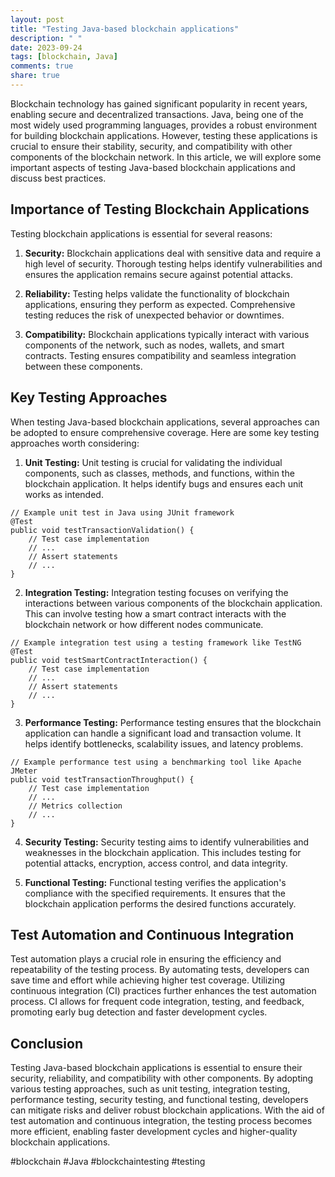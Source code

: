 ```yaml
---
layout: post
title: "Testing Java-based blockchain applications"
description: " "
date: 2023-09-24
tags: [blockchain, Java]
comments: true
share: true
---
```


Blockchain technology has gained significant popularity in recent years, enabling secure and decentralized transactions. Java, being one of the most widely used programming languages, provides a robust environment for building blockchain applications. However, testing these applications is crucial to ensure their stability, security, and compatibility with other components of the blockchain network. In this article, we will explore some important aspects of testing Java-based blockchain applications and discuss best practices.

## Importance of Testing Blockchain Applications

Testing blockchain applications is essential for several reasons:

1. **Security:** Blockchain applications deal with sensitive data and require a high level of security. Thorough testing helps identify vulnerabilities and ensures the application remains secure against potential attacks.

2. **Reliability:** Testing helps validate the functionality of blockchain applications, ensuring they perform as expected. Comprehensive testing reduces the risk of unexpected behavior or downtimes.

3. **Compatibility:** Blockchain applications typically interact with various components of the network, such as nodes, wallets, and smart contracts. Testing ensures compatibility and seamless integration between these components.

## Key Testing Approaches

When testing Java-based blockchain applications, several approaches can be adopted to ensure comprehensive coverage. Here are some key testing approaches worth considering:

1. **Unit Testing:** Unit testing is crucial for validating the individual components, such as classes, methods, and functions, within the blockchain application. It helps identify bugs and ensures each unit works as intended.

```
// Example unit test in Java using JUnit framework
@Test
public void testTransactionValidation() {
    // Test case implementation
    // ...
    // Assert statements
    // ...
}
```

2. **Integration Testing:** Integration testing focuses on verifying the interactions between various components of the blockchain application. This can involve testing how a smart contract interacts with the blockchain network or how different nodes communicate. 

```
// Example integration test using a testing framework like TestNG
@Test
public void testSmartContractInteraction() {
    // Test case implementation
    // ...
    // Assert statements
    // ...
}
```

3. **Performance Testing:** Performance testing ensures that the blockchain application can handle a significant load and transaction volume. It helps identify bottlenecks, scalability issues, and latency problems.

```
// Example performance test using a benchmarking tool like Apache JMeter
public void testTransactionThroughput() {
    // Test case implementation
    // ...
    // Metrics collection
    // ...
}
```

4. **Security Testing:** Security testing aims to identify vulnerabilities and weaknesses in the blockchain application. This includes testing for potential attacks, encryption, access control, and data integrity.

5. **Functional Testing:** Functional testing verifies the application's compliance with the specified requirements. It ensures that the blockchain application performs the desired functions accurately.

## Test Automation and Continuous Integration

Test automation plays a crucial role in ensuring the efficiency and repeatability of the testing process. By automating tests, developers can save time and effort while achieving higher test coverage. Utilizing continuous integration (CI) practices further enhances the test automation process. CI allows for frequent code integration, testing, and feedback, promoting early bug detection and faster development cycles.

## Conclusion

Testing Java-based blockchain applications is essential to ensure their security, reliability, and compatibility with other components. By adopting various testing approaches, such as unit testing, integration testing, performance testing, security testing, and functional testing, developers can mitigate risks and deliver robust blockchain applications. With the aid of test automation and continuous integration, the testing process becomes more efficient, enabling faster development cycles and higher-quality blockchain applications.

#blockchain #Java #blockchaintesting #testing